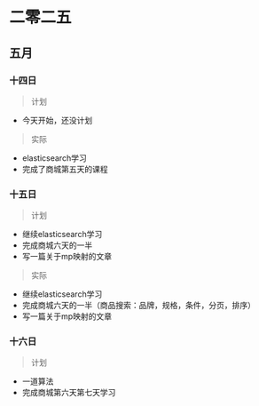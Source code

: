 # 二零二五

## 五月

### 十四日

> 计划

- 今天开始，还没计划

> 实际

- elasticsearch学习
- 完成了商城第五天的课程

### 十五日

> 计划

- 继续elasticsearch学习
- 完成商城六天的一半
- 写一篇关于mp映射的文章

> 实际

- 继续elasticsearch学习
- 完成商城六天的一半（商品搜索：品牌，规格，条件，分页，排序）
- 写一篇关于mp映射的文章

### 十六日

> 计划

- 一道算法
- 完成商城第六天第七天学习



















